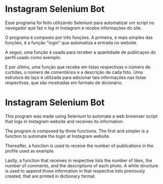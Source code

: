 # Instagram Selenium Bot

Esse programa foi feito utilizando Selenium para automatizar um script no navegador que faz o *log in* Instagram e recebe informações do site.

O programa é composto por três funções. A primeira, e mais simples das funções, é a função "login" que automatiza a entrada no website.

A seguir, uma função é usada para receber a quantidade de publicaçes do perfil usado como exemplo.

E por último, uma função que recebe em listas respectivas o número de curtidas, o número de comentários e a descrição de cada foto. Uma estrutura de laço é utilizada para adicionar tais informações nas listas respectivas, que são mostradas em formato de dicionário.

# Instagram Selenium Bot

This program was made using Selenium to automate a web brownser script that logs in Instagram website and receives its information.

The program is composed by three functions. The first and simpler is a function to automate the login at Instagram website.

Thereafter, a function is used to receive the number of publications in the profile used as example.

Lastly, a function that receives in respective lists the number of likes, the number of comments, and the descriptions of each photo. A while structure is used to append those information in that respective lists previously created, that are printed in dictionary format.
